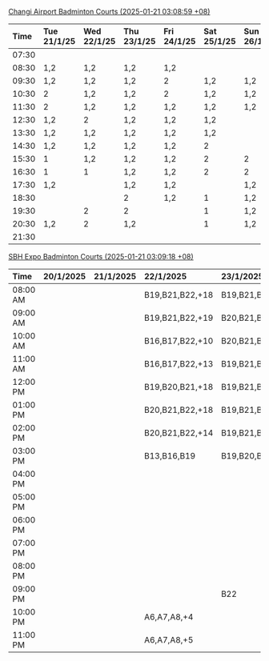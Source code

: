 [Changi Airport Badminton Courts (2025-01-21 03:08:59 +08)](https://www.carc.org.sg/FacilityBooking.aspx)

| Time   | Tue 21/1/25   | Wed 22/1/25   | Thu 23/1/25   | Fri 24/1/25   | Sat 25/1/25   | Sun 26/1/25   | Mon 27/1/25   |
|:-------|:--------------|:--------------|:--------------|:--------------|:--------------|:--------------|:--------------|
| 07:30  |               |               |               |               |               |               |               |
| 08:30  | 1,2           | 1,2           | 1,2           | 1,2           |               |               | 1,2           |
| 09:30  | 1,2           | 1,2           | 1,2           | 2             | 1,2           | 1,2           | 1,2           |
| 10:30  | 2             | 1,2           | 1,2           | 2             | 1,2           | 1,2           | 1,2           |
| 11:30  | 2             | 1,2           | 1,2           | 1,2           | 1,2           | 1,2           | 1,2           |
| 12:30  | 1,2           | 2             | 1,2           | 1,2           | 1,2           |               | 1,2           |
| 13:30  | 1,2           | 1,2           | 1,2           | 1,2           | 1,2           |               | 1,2           |
| 14:30  | 1,2           | 1,2           | 1,2           | 1,2           | 2             |               | 1,2           |
| 15:30  | 1             | 1,2           | 1,2           | 1,2           | 2             | 2             | 1,2           |
| 16:30  | 1             | 1             | 1,2           | 1,2           | 2             | 2             | 1,2           |
| 17:30  | 1,2           |               | 1,2           | 1,2           |               | 1,2           | 1,2           |
| 18:30  |               |               | 2             | 1,2           | 1             | 1,2           | 1             |
| 19:30  |               | 2             | 2             |               | 1             | 1,2           |               |
| 20:30  | 1,2           | 2             | 1,2           |               | 1             | 1,2           | 2             |
| 21:30  |               |               |               |               |               |               |               |

[SBH Expo Badminton Courts (2025-01-21 03:09:18 +08)](https://singaporebadmintonhall.getomnify.com/widgets/O3MRKGBH359GA55KHMG1RD)

| Time     | 20/1/2025   | 21/1/2025   | 22/1/2025       | 23/1/2025       | 24/1/2025       | 25/1/2025       | 26/1/2025       |
|:---------|:------------|:------------|:----------------|:----------------|:----------------|:----------------|:----------------|
| 08:00 AM |             |             | B19,B21,B22,+18 | B19,B21,B22,+18 | B19,B21,B22,+19 | B19,B21,B22,+12 | B16,B20,B21,+4  |
| 09:00 AM |             |             | B19,B21,B22,+19 | B20,B21,B22,+15 | B19,B20,B21,+17 | B19,B21,B22,+13 |                 |
| 10:00 AM |             |             | B16,B17,B22,+10 | B20,B21,B22,+17 | B19,B20,B21,+17 | B19,B20,B21,+16 |                 |
| 11:00 AM |             |             | B16,B17,B22,+13 | B19,B21,B22,+17 | B19,B21,B22,+17 | B19,B20,B21,+16 |                 |
| 12:00 PM |             |             | B19,B20,B21,+18 | B19,B21,B22,+19 | B19,B21,B22,+13 | B19,B21,B22,+19 |                 |
| 01:00 PM |             |             | B20,B21,B22,+18 | B19,B21,B22,+19 | B19,B21,B22,+15 | B19,B21,B22,+19 |                 |
| 02:00 PM |             |             | B20,B21,B22,+14 | B19,B21,B22,+13 | B19,B21,B22,+15 | B20,B21,B22,+12 | A9,B17,B22,+1   |
| 03:00 PM |             |             | B13,B16,B19     | B19,B20,B22,+11 | B20,B21,B22,+11 | B16,B17,B18     |                 |
| 04:00 PM |             |             |                 |                 | B20,B21,B22     |                 | B13             |
| 05:00 PM |             |             |                 |                 |                 | B13             |                 |
| 06:00 PM |             |             |                 |                 |                 |                 |                 |
| 07:00 PM |             |             |                 |                 |                 |                 | A3              |
| 08:00 PM |             |             |                 |                 |                 |                 | A10,A9,B13,+1   |
| 09:00 PM |             |             |                 | B22             |                 |                 | A10,B15,B16,+4  |
| 10:00 PM |             |             | A6,A7,A8,+4     |                 | A10,A8,A9,+4    | A10,B21,B22,+1  | B20,B21,B22,+17 |
| 11:00 PM |             |             | A6,A7,A8,+5     |                 | A10,A8,A9,+4    | B20,B21,B22,+10 | B20,B21,B22,+19 |
